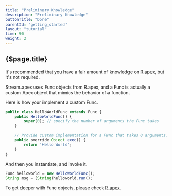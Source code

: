 ```yaml
---
title: "Preliminary Knowledge"
description: "Preliminary Knowledge"
buttonTitle: "Done"
parentId: "getting_started"
layout: "tutorial"
time: 90
weight: 2
---
```


## {$page.title}

It's recommended that you have a fair amount of knowledge on [R.apex](https://github.com/Click-to-Cloud/R.apex), but it's not required.

Stream.apex uses Func objects from R.apex, and a Func is actually a custom Apex object that mimics the behavior of a function.

Here is how your implement a custom Func.

```javascript
public class HelloWorldFunc extends Func {
    public HelloWorldFunc() {
        super(0); // specify the number of arguments the Func takes
    }

    // Provide custom implementation for a Func that takes 0 arguments.
    public override Object exec() {
        return 'Hello World';
    }
}
```

And then you instantiate, and invoke it.

```javascript
Func helloworld = new HelloWorldFunc();
String msg = (String)helloworld.run();
```

To get deeper with Func objects, please check [R.apex](https://github.com/Click-to-Cloud/R.apex).
